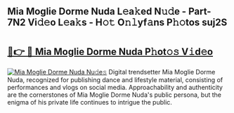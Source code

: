 ## Mia Moglie Dorme Nuda L𝚎a𝚔ed N𝚞𝚍e - Part-7N2 Vi𝚍𝚎o L𝚎a𝚔s - H𝚘𝚝 O𝚗𝚕yf𝚊ns P𝚑𝚘tos suj2S

# <h2><a href="http://kf66yl.oniu.top/?m=Mia+Moglie+Dorme+Nuda">🔗👉 🔴 Mia Moglie Dorme Nuda P𝚑ot𝚘𝚜 V𝚒d𝚎o</a></h2>

[![Mia Moglie Dorme Nuda Nu𝚍e𝚜](https://i.imgur.com/0qMVB7G.gif)](http://kf66yl.oniu.top/?m=Mia+Moglie+Dorme+Nuda)
Digital trendsetter Mia Moglie Dorme Nuda, recognized for publishing dance and lifestyle material, consisting of performances and vlogs on social media. Approachability and authenticity are the cornerstones of Mia Moglie Dorme Nuda's public persona, but the enigma of his private life continues to intrigue the public.  
